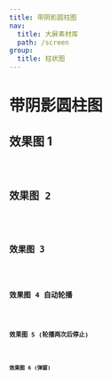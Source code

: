```yaml
---
title: 带阴影圆柱图
nav:
  title: 大屏素材库
  path: /screen
group:
  title: 柱状图
---
```


# 带阴影圆柱图

## 效果图 1

<code src="../../../example/CylinderShadowBarDemo/demo1.tsx" background="#040727">

## 效果图 2

<code src="../../../example/CylinderShadowBarDemo/demo2.tsx" background="#040727">

## 效果图 3

<code src="../../../example/CylinderShadowBarDemo/demo3.tsx" background="#040727">

## 效果图 4 自动轮播

<code src="../../../example/CylinderShadowBarDemo/demo4.tsx" background="#040727">

## 效果图 5 (轮播两次后停止)

<code src="../../../example/CylinderShadowBarDemo/demo5.tsx" background="#040727">

## 效果图 6 (弹窗)

<code src="../../../example/CylinderShadowBarDemo/demo6.tsx" background="#040727">
